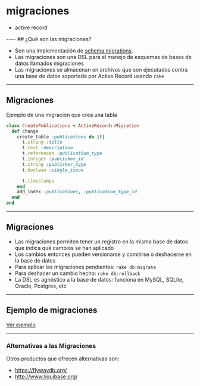 # migraciones

<div class="main-list">

* active record

</div>
----
## ¿Qué son las migraciones?

* Son una implementación de [schema migrations](https://en.wikipedia.org/wiki/Schema_migration).
* Las migraciones son una DSL para el manejo de esquemas de bases de datos
  llamados migraciones
* Las migraciones se almacenan en archivos que son ejecutados contra una base de
  datos soportada por Active Record usando `rake`

----
<!-- .slide: data-auto-animate -->
## Migraciones

Ejemplo de una migración que crea una tabla

<div class="small">

```ruby
class CreatePublications < ActiveRecord::Migration
  def change
    create_table :publications do |t|
      t.string :title
      t.text :description
      t.references :publication_type
      t.integer :publisher_id
      t.string :publisher_type
      t.boolean :single_issue

      t.timestamps
    end
    add_index :publications, :publication_type_id
  end
end
```
</div>

----
<!-- .slide: data-auto-animate -->
## Migraciones

* Las migraciones permiten tener un registro en la misma base de datos que
  indica qué cambios se han aplicado
* Los cambios entonces pueden versionarse y comitirse o deshacerse en la base de
  datos
* Para aplicar las migraciones pendientes: `rake db:migrate`
* Para deshacer un cambio hecho: `rake db:rollback`
* La DSL es agnóstico a la base de datos: funciona en MySQL, SQLite, Oracle,
  Postgres, etc

----

## Ejemplo de migraciones

[Ver ejemplo](https://github.com/ttps-ruby/teoria/tree/master/ejemplos/ar/02-migrations)

----
### Alternativas a las Migraciones

Otros productos que ofrecen alternativas son:

 * https://flywaydb.org/
 * http://www.liquibase.org/
